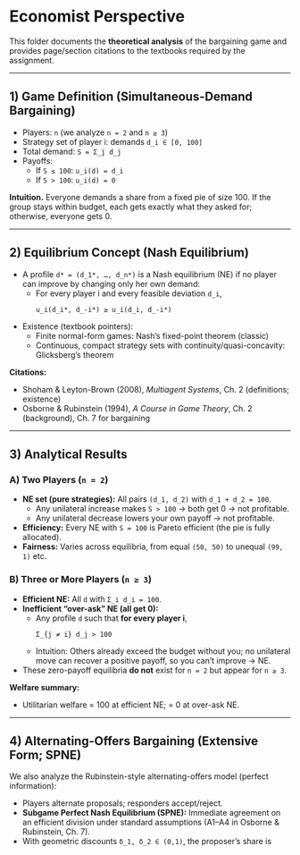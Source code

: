 # Economist Perspective

This folder documents the **theoretical analysis** of the bargaining game and provides page/section citations to the textbooks required by the assignment.

---

## 1) Game Definition (Simultaneous-Demand Bargaining)

- Players: `n` (we analyze `n = 2` and `n ≥ 3`)
- Strategy set of player i: demands `d_i ∈ [0, 100]`
- Total demand: `S = Σ_j d_j`
- Payoffs:
  - If `S ≤ 100`: `u_i(d) = d_i`
  - If `S > 100`: `u_i(d) = 0`

**Intuition.** Everyone demands a share from a fixed pie of size 100. If the group stays within budget, each gets exactly what they asked for; otherwise, everyone gets 0.

---

## 2) Equilibrium Concept (Nash Equilibrium)

- A profile `d* = (d_1*, …, d_n*)` is a Nash equilibrium (NE) if no player can improve by changing only her own demand:
  - For every player i and every feasible deviation `d_i`,
    ```
    u_i(d_i*, d_-i*) ≥ u_i(d_i, d_-i*)
    ```
- Existence (textbook pointers):
  - Finite normal-form games: Nash’s fixed-point theorem (classic)
  - Continuous, compact strategy sets with continuity/quasi-concavity: Glicksberg’s theorem

**Citations:**
- Shoham & Leyton-Brown (2008), *Multiagent Systems*, Ch. 2 (definitions; existence)
- Osborne & Rubinstein (1994), *A Course in Game Theory*, Ch. 2 (background), Ch. 7 for bargaining

---

## 3) Analytical Results

### A) Two Players (`n = 2`)
- **NE set (pure strategies):** All pairs `(d_1, d_2)` with `d_1 + d_2 = 100`.
  - Any unilateral increase makes `S > 100` → both get 0 → not profitable.
  - Any unilateral decrease lowers your own payoff → not profitable.
- **Efficiency:** Every NE with `S = 100` is Pareto efficient (the pie is fully allocated).
- **Fairness:** Varies across equilibria, from equal `(50, 50)` to unequal `(99, 1)` etc.

### B) Three or More Players (`n ≥ 3`)
- **Efficient NE:** All `d` with `Σ_i d_i = 100`.
- **Inefficient “over-ask” NE (all get 0):**
  - Any profile `d` such that **for every player i**,
    ```
    Σ_{j ≠ i} d_j > 100
    ```
  - Intuition: Others already exceed the budget without you; no unilateral move can recover a positive payoff, so you can’t improve → NE.
- These zero-payoff equilibria **do not** exist for `n = 2` but appear for `n ≥ 3`.

**Welfare summary:**
- Utilitarian welfare = 100 at efficient NE; = 0 at over-ask NE.

---

## 4) Alternating-Offers Bargaining (Extensive Form; SPNE)

We also analyze the Rubinstein-style alternating-offers model (perfect information):

- Players alternate proposals; responders accept/reject.
- **Subgame Perfect Nash Equilibrium (SPNE):** Immediate agreement on an efficient division under standard assumptions (A1–A4 in Osborne & Rubinstein, Ch. 7).
- With geometric discounts `δ_1, δ_2 ∈ (0,1)`, the proposer’s share is

